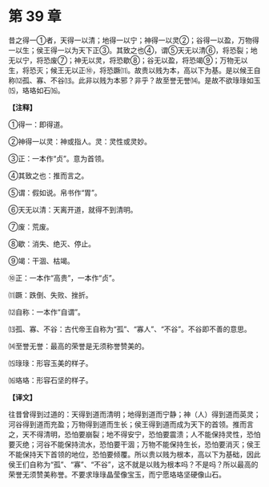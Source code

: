 # 第 39 章

昔之得一①者，天得一以清；地得一以宁；神得一以灵②；谷得一以盈，万物得一以生；侯王得一以为天下正③。其致之也④，谓⑤天无以清⑥，将恐裂；地无以宁，将恐废⑦；神无以灵，将恐歇⑧；谷无以盈，将恐竭⑨；万物无以生，将恐灭；候王无以正⑩，将恐蹶⑾。故贵以贱为本，高以下为基。是以候王自称⑿孤、寡、不谷⒀。此非以贱为本邪？非乎？故至誉无誉⒁。是故不欲琭琭如玉⒂，珞珞如石⒃。

**【注释】**


①得一：即得道。

②神得一以灵：神或指人。灵：灵性或灵妙。

③正：一本作“贞”。意为首领。

④其致之也：推而言之。

⑤谓：假如说。帛书作“胃”。

⑥天无以清：天离开道，就得不到清明。

⑦废：荒废。

⑧歇：消失、绝灭、停止。

⑨竭：干涸、枯竭。

⑩正：一本作“高贵”，一本作“贞”。

⑾蹶：跌倒、失败、挫折。

⑿自称：一本作“自谓”。

⒀孤、寡、不谷：古代帝王自称为“孤”、“寡人”、“不谷”。不谷即不善的意思。

⒁至誉无誉：最高的荣誉是无须称誉赞美的。

⒂琭琭：形容玉美的样子。

⒃珞珞：形容石坚的样子。


**【译文】**

往昔曾得到过道的：天得到道而清明；地得到道而宁静；神（人）得到道而英灵；河谷得到道而充盈；万物得到道而生长；侯王得到道而成为天下的首领。推而言之，天不得清明，恐怕要崩裂；地不得安宁，恐怕要震溃；人不能保持灵性，恐怕要灭绝；河谷不能保持流水，恐怕要干涸；万物不能保持生长，恐怕要消灭；侯王不能保持天下首领的地位，恐怕要倾覆。所以贵以贱为根本，高以下为基础，因此侯王们自称为“孤”、“寡”、“不谷”，这不就是以贱为根本吗？不是吗？所以最高的荣誉无须赞美称誉。不要求琭琭晶莹像宝玉，而宁愿珞珞坚硬像山石。
